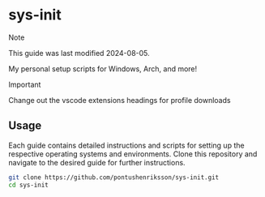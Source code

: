 # sys-init

> [!NOTE]  
> This guide was last modified 2024-08-05.

My personal setup scripts for Windows, Arch, and more!

> [!IMPORTANT]
> Change out the vscode extensions headings for profile downloads

## Usage

Each guide contains detailed instructions and scripts for setting up the respective operating systems and environments. Clone this repository and navigate to the desired guide for further instructions.

```bash
git clone https://github.com/pontushenriksson/sys-init.git
cd sys-init
```
